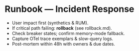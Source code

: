 # Runbook — Incident Response
- User impact first (synthetics & RUM).
- If critical path failing: **rollback** (see rollback.md).
- Check breaker states; confirm memory-mode fallback.
- Capture OTel trace exemplars & slow-query logs.
- Post-mortem within 48h with owners & due dates.
